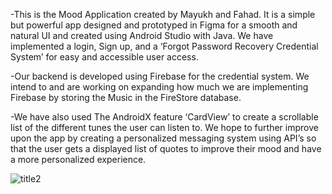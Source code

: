 -This is the Mood Application created by Mayukh and Fahad. It is a simple but powerful app designed and prototyped in Figma for a smooth and natural UI and created using Android Studio with Java. We have implemented a login, Sign up, and a ‘Forgot Password Recovery Credential System’ for easy and accessible user access.


-Our backend is developed using Firebase for the credential system. We intend to and are working on expanding how much we are implementing Firebase by storing the Music in the FireStore database. 


-We have also used The AndroidX feature ‘CardView’ to create a scrollable list of the different tunes the user can listen to. We hope to further improve upon the app by creating a personalized messaging system using API’s so that the user gets a displayed list of quotes to improve their mood and have a more personalized experience.



![title2](https://user-images.githubusercontent.com/71600359/111871325-5b9e4500-899a-11eb-8724-7e552a6e085b.png)
